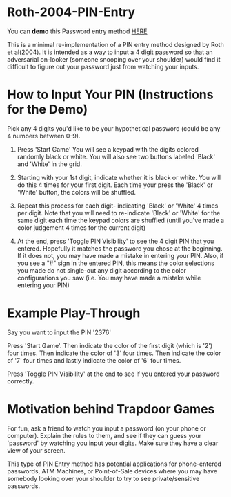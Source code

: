# Roth-2004-PIN-Entry
You can **demo** this Password entry method [HERE](https://ananthar20.github.io/Roth-2004-PIN-Entry/)

This is a minimal re-implementation of a PIN entry method designed by Roth et al(2004). It is intended as a way to input a 4 digit password so that
an adversarial on-looker (someone snooping over your shoulder) would find it difficult to figure out your password just from watching your inputs.

# How to Input Your PIN (Instructions for the Demo)

Pick any 4 digits you'd like to be your hypothetical password (could be any 4 numbers between 0-9).

1. Press 'Start Game'
You will see a keypad with the digits colored randomly black or white.
You will also see two buttons labeled 'Black' and 'White' in the grid.

2. Starting with your 1st digit, indicate whether it is black or white. You will do this 4 times for your first digit.
Each time your press the 'Black' or 'White' button, the colors will be shuffled.

3. Repeat this process for each digit- indicating 'Black' or 'White' 4 times per digit. Note that you will need to
re-indicate 'Black' or 'White' for the same digit each time the keypad colors are shuffled (until you've made a color judgement 4 times for the current digit)

4. At the end, press 'Toggle PIN Visibility' to see the 4 digit PIN that you entered. Hopefully it matches the password you chose at the beginning. If it does not, you may have made a mistake in entering your PIN. Also, if you see a "#" sign in the entered PIN, this means the color selections you made do not single-out any digit according to the color configurations you saw (i.e. You may have made a mistake while entering your PIN)

# Example Play-Through

Say you want to input the PIN '2376'

Press 'Start Game'. Then indicate the color of the first digit (which is '2') four times. Then indicate the color of '3' four times. Then indicate the color of '7' four times and lastly indicate the color of '6' four times. 

Press 'Toggle PIN Visibility' at the end to see if you entered your password correctly.

# Motivation behind Trapdoor Games

For fun, ask a friend to watch you input a password (on your phone or computer). Explain the rules to them, and see
if they can guess your 'password' by watching you input your digits. Make sure they have a clear view of your screen.

This type of PIN Entry method has potential applications for phone-entered passwords, ATM Machines, or Point-of-Sale devices where you may have somebody looking over your shoulder to try to see private/sensitive passwords.

